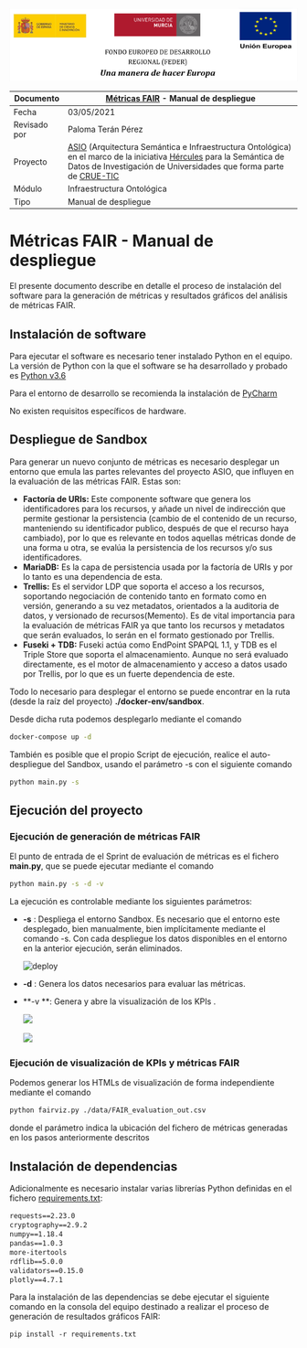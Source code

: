 ![](./images/logos_feder.png)

| Documento    | [Métricas FAIR](README.md) - Manual de despliegue            |
| ------------ | ------------------------------------------------------------ |
| Fecha        | 03/05/2021                                                   |
| Revisado por | Paloma Terán Pérez                                           |
| Proyecto     | [ASIO](https://www.um.es/web/hercules/proyectos/asio) (Arquitectura Semántica e Infraestructura Ontológica) en el marco de la iniciativa [Hércules](https://www.um.es/web/hercules/) para la Semántica de Datos de Investigación de Universidades que forma parte de [CRUE-TIC](https://tic.crue.org/hercules/) |
| Módulo       | Infraestructura Ontológica                                   |
| Tipo         | Manual de despliegue                                         |


# Métricas FAIR - Manual de despliegue

El presente documento describe en detalle el proceso de instalación del software para la generación de  métricas y resultados gráficos del análisis de métricas FAIR.

## Instalación de software

Para ejecutar el software es necesario tener instalado Python en el equipo. La versión de Python con la que el software se ha desarrollado y probado es [Python v3.6](https://www.python.org/downloads/release/python-360/)

Para el entorno de desarrollo se recomienda la instalación de [PyCharm](https://www.jetbrains.com/pycharm/download/)

No existen requisitos específicos de hardware.

## Despliegue de Sandbox

Para generar un nuevo conjunto de métricas es necesario desplegar un entorno que emula las partes relevantes del proyecto ASIO, que influyen en la evaluación de las métricas FAIR. Estas son:

- **Factoría de URIs:** Este componente software que genera los identificadores para los recursos, y añade un nivel de indirección que permite gestionar la persistencia (cambio de el contenido de un recurso, manteniendo su identificador publico, después de que el recurso haya cambiado), por lo que es relevante en todos aquellas métricas donde de una forma u otra, se evalúa la persistencia de los recursos y/o sus identificadores.
- **MariaDB:** Es la capa de persistencia usada por la factoría de URIs y por lo tanto es una dependencia de esta.
- **Trellis:** Es el servidor LDP que soporta el acceso a los recursos, soportando negociación de contenido tanto en formato como en versión, generando a su vez metadatos, orientados a la auditoria de datos, y versionado de recursos(Memento). Es de vital importancia para la evaluación de métricas FAIR ya que tanto los recursos y metadatos que serán evaluados, lo serán en el formato gestionado por Trellis.
- **Fuseki + TDB:** Fuseki actúa como EndPoint SPAPQL 1.1, y TDB es el Triple Store que soporta el almacenamiento. Aunque no será evaluado directamente, es el motor de almacenamiento y acceso a datos usado por Trellis, por lo que es un fuerte dependencia de este.

 Todo lo necesario  para desplegar el entorno se puede encontrar en la ruta (desde la raíz del proyecto) **./docker-env/sandbox**.

Desde dicha ruta podemos desplegarlo mediante el comando 

~~~bash
docker-compose up -d
~~~

También es posible que el propio Script de ejecución, realice el auto-despliegue del Sandbox, usando el parámetro -s con el siguiente comando 

~~~bash
python main.py -s
~~~

## Ejecución del proyecto

### Ejecución de generación de métricas FAIR

El punto de entrada de el Sprint de evaluación de métricas es el fichero **main.py**, que se puede ejecutar mediante el comando

~~~bash
python main.py -s -d -v
~~~

La ejecución es controlable mediante los siguientes parámetros:

- **-s** : Despliega el entorno Sandbox. Es necesario que el entorno este desplegado, bien manualmente,  bien implícitamente mediante el comando -s. Con cada despliegue los datos disponibles en el entorno en la anterior ejecución, serán eliminados.

  ![deploy](./images/deploy_sandbox.png) 

- **-d** : Genera los datos necesarios para evaluar las métricas. 

- **-v **: Genera y abre la visualización de los KPIs .

  ![](./plots/levels_plot.png)		

  ![](./plots/radar_plot.png)

### Ejecución de visualización de KPIs y métricas FAIR

Podemos generar los HTMLs de visualización de forma independiente mediante el comando

~~~bash
python fairviz.py ./data/FAIR_evaluation_out.csv
~~~

donde el parámetro indica la ubicación del fichero de métricas generadas en los pasos anteriormente descritos

## Instalación de dependencias

Adicionalmente es necesario instalar varias librerías Python definidas en el fichero [requirements.txt](requirements.txt):
```
requests==2.23.0
cryptography==2.9.2
numpy==1.18.4
pandas==1.0.3
more-itertools
rdflib==5.0.0
validators==0.15.0
plotly==4.7.1
```
Para la instalación de las dependencias se debe ejecutar el siguiente comando en la consola del equipo destinado a realizar el proceso de generación de resultados gráficos FAIR:

```
pip install -r requirements.txt
```